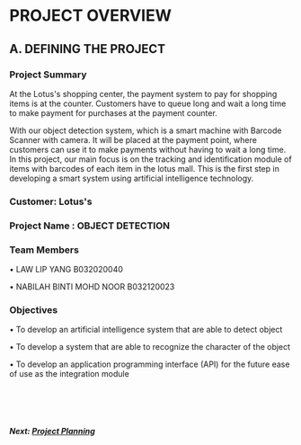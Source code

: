 # PROJECT OVERVIEW

## A. DEFINING THE PROJECT

### Project Summary

At the Lotus's shopping center, the payment system to pay for shopping items is at the counter. Customers have to queue long and wait a long time to make payment for purchases at the payment counter.

With our object detection system, which is a smart machine with Barcode Scanner with camera. It will be placed at the payment point, where customers can use it to make payments without having to wait a long time. In this project, our main focus is on the tracking and identification module of items with barcodes of each item in the lotus mall. This is the first step in developing a smart system using artificial intelligence technology.

### Customer: Lotus's

### Project Name : OBJECT DETECTION

### Team Members

•	LAW LIP YANG B032020040

•	NABILAH BINTI MOHD NOOR B032120023


### Objectives

•	To develop an artificial intelligence system that are able to detect object

•	To develop a system that are able to recognize the character of the object

•	To develop an application programming interface (API) for the future ease of use as the integration module


<br><br><br>
##### Next: [Project Planning ](B-Project_Planning.md)
